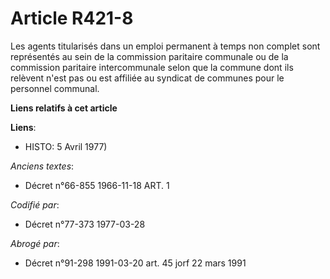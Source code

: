 # Article R421-8

Les agents titularisés dans un emploi permanent à temps non complet sont représentés au sein de la commission paritaire
communale ou de la commission paritaire intercommunale selon que la commune dont ils relèvent n'est pas ou est affiliée au
syndicat de communes pour le personnel communal.

**Liens relatifs à cet article**

**Liens**:

  - HISTO: 5 Avril 1977)

_Anciens textes_:

  - Décret n°66-855 1966-11-18 ART. 1

_Codifié par_:

  - Décret n°77-373 1977-03-28

_Abrogé par_:

  - Décret n°91-298 1991-03-20 art. 45 jorf 22 mars 1991
